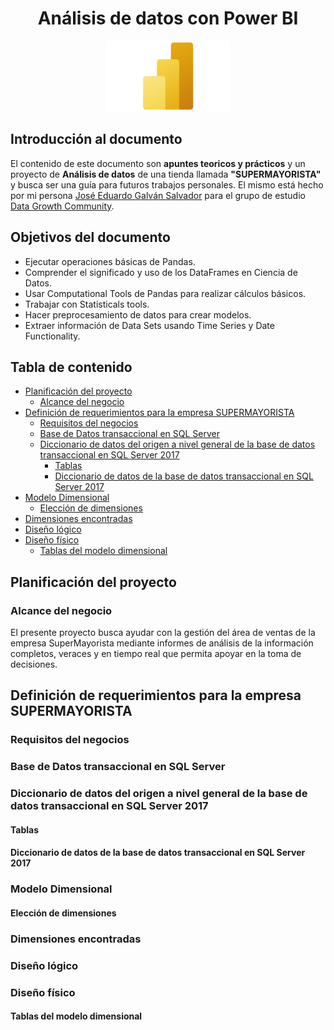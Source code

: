 <div align="center">
  <h1>Análisis de datos con Power BI</h1>
</div>

<div align="center"> 
  <img src="readme_img/Microsoft-Power-BI-analisis.png" width="">
</div>

## Introducción al documento

El contenido de este documento son **apuntes teoricos y prácticos** y un proyecto de **Análisis de datos** de una tienda llamada **"SUPERMAYORISTA"** y busca ser una guía para futuros trabajos personales. El mismo está hecho por mi persona [José Eduardo Galván Salvador](https://www.linkedin.com/in/eduardo-galvan1208/) para el grupo de estudio [Data Growth Community](https://www.linkedin.com/company/datagrowthcommunity/).

## Objetivos del documento

- Ejecutar operaciones básicas de Pandas.
- Comprender el significado y uso de los DataFrames en Ciencia de Datos.
- Usar Computational Tools de Pandas para realizar cálculos básicos.
- Trabajar con Statisticals tools.
- Hacer preprocesamiento de datos para crear modelos. 
- Extraer información de Data Sets usando Time Series y Date Functionality.

## Tabla de contenido
- [Planificación del proyecto](#Planificación-del-proyecto)
  - [Alcance del negocio](#Alcance-del-proyecto)
- [Definición de requerimientos para la empresa SUPERMAYORISTA](#Definición-de-requerimientos-para-la-empresa-SUPERMAYORISTA)
  - [Requisitos del negocios](#Requisitos-del-negocio)
  - [Base de Datos transaccional en SQL Server](#Base-de-Datos-transaccional-en-SQL-Server)
  - [Diccionario de datos del origen a nivel general de la base de datos transaccional en SQL Server 2017](#Diccionario-de-datos-del-origen-a-nivel-general-de-la-base-de-datos-transaccional-en-SQL-Server-2017)
    - [Tablas](#Tablas)
    - [Diccionario de datos de la base de datos transaccional en SQL Server 2017](#Diccionario-de-datos-de-la-base-de-datos-transaccional-en-SQL-Server-2017)
- [Modelo Dimensional](#Modelo-Dimensional)
  - [Elección de dimensiones](#Eleción-de-dimensiones)
- [Dimensiones encontradas](#Dimensiones-encontradas)
- [Diseño lógico](#Diseño-lógico)
- [Diseño físico](#Diseño-físico)
  - [Tablas del modelo dimensional](#Tablas-del-modelo-dimensional)


## Planificación del proyecto

### Alcance del negocio

El presente proyecto busca ayudar con la gestión del área de ventas de la empresa SuperMayorista mediante informes de análisis de la información completos, veraces y en tiempo real que permita apoyar en la toma de decisiones.

## Definición de requerimientos para la empresa SUPERMAYORISTA

### Requisitos del negocios


### Base de Datos transaccional en SQL Server

### Diccionario de datos del origen a nivel general de la base de datos transaccional en SQL Server 2017

#### Tablas

#### Diccionario de datos de la base de datos transaccional en SQL Server 2017

### Modelo Dimensional

#### Elección de dimensiones

### Dimensiones encontradas

### Diseño lógico

### Diseño físico

#### Tablas del modelo dimensional

